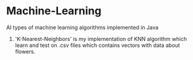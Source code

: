 # Machine-Learning
AI types of machine learning algorithms implemented in Java

1. 'K-Nearest-Neighbors' is my implementation of KNN algorithm which learn and test on .csv files which contains vectors with data about flowers.
